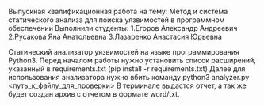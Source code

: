 Выпускная квалификационная работа на тему: Метод и система статического анализа для поиска уязвимостей в программном обеспечении
Выполнили студенты: 
1.Егоров Александр Андреевич
2.Русакова Яна Анатольевна
3.Лазаренко Анастасия Юрьевна

Статический анализатор уязвимостей на языке программирования Python3. 
Перед началом работы нужно установить список расширений, указанный в requirements.txt (pip install -r requirements.txt)
Далее для использования анализатора нужно вбить команду python3 analyzer.py <путь_к_файлу_для_проверки>
В терминале выдастся отчет, а так же будет создан архив с отчетом в формате word/txt. 
